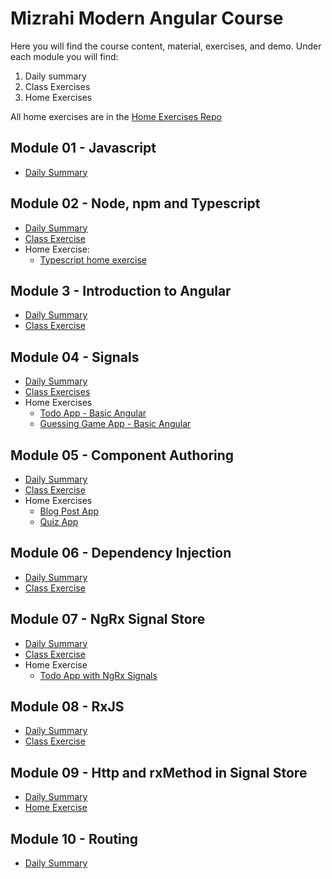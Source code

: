 # Mizrahi Modern Angular Course
Here you will find the course content, material, exercises, and demo.
Under each module you will find:
1. Daily summary
2. Class Exercises
3. Home Exercises

All home exercises are in the [Home Exercises Repo](https://github.com/kobi-hari-courses/angular-exercises)


## Module 01 - Javascript
* [Daily Summary](./module%2001%20-%20javscript/README.md)

## Module 02 - Node, npm and Typescript
* [Daily Summary](./module%2002%20-%20nodeJS/README.md)
* [Class Exercise](./module%2002%20-%20nodeJS/exercises/README.md)
* Home Exercise:
    * [Typescript home exercise](https://github.com/kobi-hari-courses/modern-angular-exercises/blob/main/ex01-typescript/README.md)

## Module 3 - Introduction to Angular
* [Daily Summary](./module%2003%20-%20hello%20angular/README.md)
* [Class Exercise](./module%2003%20-%20hello%20angular/exercises/README.md)

## Module 04 - Signals
* [Daily Summary](./module%2004%20-%20signals/README.md)
* [Class Exercises](./module%2004%20-%20signals/exercises/README.md)
* Home Exercises
    * [Todo App - Basic Angular](https://github.com/kobi-hari-courses/modern-angular-exercises/blob/main/ex02-angular-basics/README.md)
    * [Guessing Game App - Basic Angular](https://github.com/kobi-hari-courses/modern-angular-exercises/tree/main/ex03-angular-basics)

## Module 05 - Component Authoring
* [Daily Summary](./module%2005%20-%20component%20authoring/README.md)
* [Class Exercise](./module%2005%20-%20component%20authoring/exercises/README.md)
* Home Exercises
    * [Blog Post App](https://github.com/kobi-hari-courses/modern-angular-exercises/tree/main/ex04-angular-components)
    * [Quiz App](https://github.com/kobi-hari-courses/modern-angular-exercises/tree/main/ex05-angular-components)

## Module 06 - Dependency Injection
* [Daily Summary](./module%2006%20-%20dependency%20injection/README.md)
* [Class Exercise](./module%2006%20-%20dependency%20injection/exercises/README.md)

## Module 07 - NgRx Signal Store
* [Daily Summary](./module%2007%20-%20ngrx%20signal%20store/README.md)
* [Class Exercise](./module%2007%20-%20ngrx%20signal%20store/exercises/README.md)
* Home Exercise
    * [Todo App with NgRx Signals](https://github.com/kobi-hari-courses/modern-angular-exercises/blob/main/ex06-ngrx-signals)

## Module 08 - RxJS
* [Daily Summary](./module%2008%20-%20rxjs/README.md)
* [Class Exercise](./module%2008%20-%20rxjs/exercises/README.md)

## Module 09 - Http and rxMethod in Signal Store
* [Daily Summary](./module%2009%20-%20http%20and%20rxMethod/README.md)
* [Home Exercise](https://github.com/kobi-hari-courses/modern-angular-exercises/tree/main/ex07-ngrx-rxjs-interop)

## Module 10 - Routing
* [Daily Summary](./module%2010%20-%20routing/README.md)